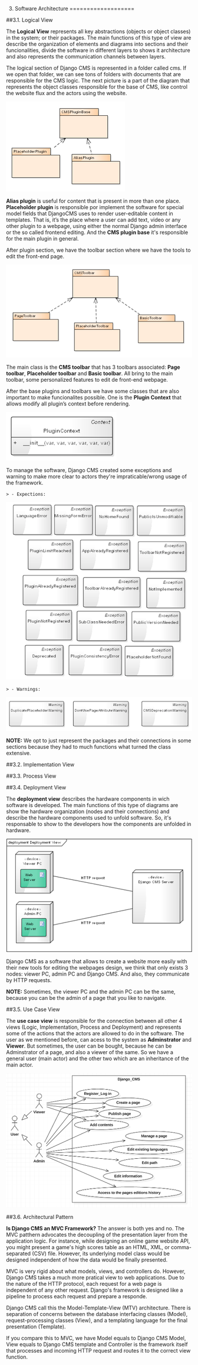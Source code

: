 3. Software Architecture
===================



##3.1. Logical View

The **Logical View** represents all key abstractions (objects or object classes) in the system; or their packages. The main functions of this type of view are describe the organization of elements and diagrams into sections and their funcionalities, divide the software in different layers to shows it architecture and also represents the communication channels between layers.

The logical section of Django CMS is represented in a folder called cms. If we open that folder, we can see tons of folders with documents that are responsible for the CMS logic. 
The next picture is a part of the diagram that represents the object classes responsible for the base of CMS, like control the website flux and the actors using the website.

![](/ESOF-docs/images/plugin.png)

**Alias plugin** is useful for content that is present in more than one place. **Placeholder plugin** is responsible por implement the software for special model fields that DjangoCMS uses to render user-editable content in templates. That is, it’s the place where a user can add text, video or any other plugin to a webpage, using either the normal Django admin interface or the so called frontend editing. And the **CMS plugin base** it's responsible for the main plugin in general.

After plugin section, we have the toolbar section where we have the tools to edit the front-end page.

![](/ESOF-docs/images/toolbar.png)

The main class is the **CMS toolbar** that has 3 toolbars associated: **Page toolbar**, **Placeholder toolbar** and **Basic toolbar**. All bring to the main toolbar, some personalized features to edit de front-end webpage.

After the base plugins and toolbars we have some classes that are also important to make funcionalites possible. One is the **Plugin Context** that allows modify all plugin’s context before rendering.

![](/ESOF-docs/images/plugincontext.png)

To manage the software, Django CMS created some exceptions and warning to make more clear to actors they're impraticable/wrong usage of the framework.
   
    > - Expections:
    
![](/ESOF-docs/images/exception2.png)
    
    > - Warnings:
    
![](/ESOF-docs/images/warning.png)

**NOTE:** We opt to just represent the packages and their connections in some sections because they had to much functions what turned the class extensive. 

##3.2. Implementation View

##3.3. Process View 

##3.4. Deployment View

The **deployment view** describes the hardware components in wich software is developed. The main functions of this type of diagrams are show the hardware organization (nodes and their connections) and describe the hardware components used to unfold software. So, it's responsable to show to the developers how the components are unfolded in hardware. 

![](/ESOF-docs/images/dev.png)

Django CMS as a software that allows to create a website more easily with their new tools for editing the webpages design, we think that only exists 3 nodes: viewer PC, admin PC and Django CMS. And also, they communicate by HTTP requests. 

**NOTE:** Sometimes, the viewer PC and the admin PC can be the same, because you can be the admin of a page that you like to navigate.

##3.5. Use Case View

The **use case view** is responsible for the connection between all other 4 views (Logic, Implementation, Process and Deployment) and represents some of the actions that the actors are allowed to do in the software. The user as we mentioned before, can acess to the system as **Adminstrator** and **Viewer**. But sometimes, the user can be bought, because he can be Adminstrator of a page, and also a viewer of the same. So we have a general user (main actor) and the other two which are an inheritance of the main actor.

![](/ESOF-docs/images/use_case_2.png)

##3.6. Architectural Pattern

**Is Django CMS an MVC Framework?**
The answer is both yes and no. The MVC patthern advocates the decoupling of the presentation layer from the application logic. For instance, while designing an online game website API, you might present a game's high scores table as an HTML, XML, or comma-separated (CSV) file. However, its underlying model class would be designed independent of how the data would be finally presented.

MVC is very rigid about what models, views, and controllers do. However, Django CMS takes a much more pratical view to web applications. Due to the nature of the HTTP protocol, each request for a web page is independent of any other request. Django's framework is designed like a pipeline to process each request and prepare a responde. 

Django CMS call this the Model-Template-View (MTV) architecture. There is separation of concerns between the database interfacing classes (Model), request-processing classes (View), and a templating language for the final presentation (Template).

If you compare this to MVC, we have Model equals to Django CMS Model, View equals to Django CMS template and Controller is the framework itself that processes and incoming HTTP request and routes it to the correct view function.




